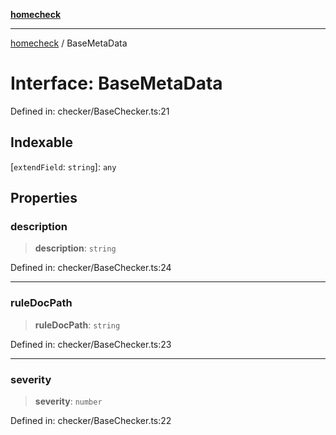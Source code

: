 [**homecheck**](../README.md)

***

[homecheck](../globals.md) / BaseMetaData

# Interface: BaseMetaData

Defined in: checker/BaseChecker.ts:21

## Indexable

\[`extendField`: `string`\]: `any`

## Properties

### description

> **description**: `string`

Defined in: checker/BaseChecker.ts:24

***

### ruleDocPath

> **ruleDocPath**: `string`

Defined in: checker/BaseChecker.ts:23

***

### severity

> **severity**: `number`

Defined in: checker/BaseChecker.ts:22
